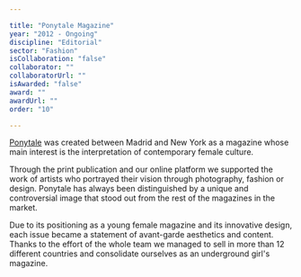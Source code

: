 ```yaml
---

title: "Ponytale Magazine"
year: "2012 - Ongoing"
discipline: "Editorial"
sector: "Fashion"
isCollaboration: "false"
collaborator: ""
collaboratorUrl: ""
isAwarded: "false"
award: ""
awardUrl: ""
order: "10"

---
```


[Ponytale](https://www.ponytale-stories.com/ "Ponytale Magazine - Girl Culture") was created between Madrid and New York as a magazine whose main interest is the interpretation of contemporary female culture. 

Through the print publication and our online platform we supported the work of artists who portrayed their vision through photography, fashion or design. Ponytale has always been distinguished by a unique and controversial image that stood out from the rest of the magazines in the market. 

Due to its positioning as a young female magazine and its innovative design, each issue became a statement of avant-garde aesthetics and content. Thanks to the effort of the whole team we managed to sell in more than 12 different countries and consolidate ourselves as an underground girl's magazine.